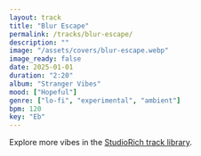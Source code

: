 ```yaml
---
layout: track
title: "Blur Escape"
permalink: /tracks/blur-escape/
description: ""
image: "/assets/covers/blur-escape.webp"
image_ready: false
date: 2025-01-01
duration: "2:20"
album: "Stranger Vibes"
mood: ["Hopeful"]
genre: ["lo-fi", "experimental", "ambient"]
bpm: 120
key: "Eb"
---
```


Explore more vibes in the [StudioRich track library](/tracks/).
